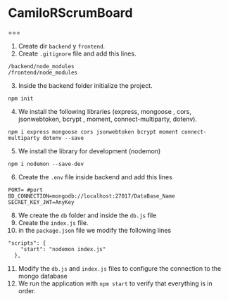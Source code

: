 # CamiloRScrumBoard
===
1. Create dir ```backend``` y ```frontend```.
2. Create ```.gitignore``` file  and add this lines.
```=
/backend/node_modules
/frontend/node_modules
```

3. Inside the backend folder initialize the project.
```
npm init
```
4. We install the following libraries (express, mongoose , cors, jsonwebtoken, bcrypt , moment, connect-multiparty, dotenv).
```
npm i express mongoose cors jsonwebtoken bcrypt moment connect-multiparty dotenv --save
```

5. We install the library for development (nodemon)
```
npm i nodemon --save-dev
```

6. Create the ```.env``` file inside backend and add this lines
```
PORT= #port
BD_CONNECTION=mongodb://localhost:27017/DataBase_Name
SECRET_KEY_JWT=AnyKey
```
8. We create the ```db``` folder and inside the ```db.js``` file
9. Create the ```index.js``` file.
10. in the ```package.json``` file we modify the following lines
```
"scripts": {
    "start": "nodemon index.js"
  },
```
11. Modify the ```db.js``` and ```index.js``` files to configure the connection to the mongo database
12. We run the application with ```npm start``` to verify that everything is in order.
